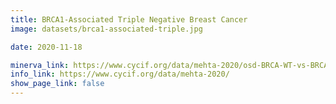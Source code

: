 ```yaml
---
title: BRCA1-Associated Triple Negative Breast Cancer
image: datasets/brca1-associated-triple.jpg

date: 2020-11-18

minerva_link: https://www.cycif.org/data/mehta-2020/osd-BRCA-WT-vs-BRCA1-associated-TNBC
info_link: https://www.cycif.org/data/mehta-2020/
show_page_link: false
---
```

